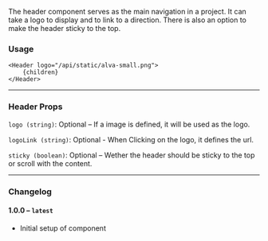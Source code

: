 The header component serves as the main navigation in a project.
It can take a logo to display and to link to a direction.
There is also an option to make the header sticky to the top.

### Usage
```
<Header logo="/api/static/alva-small.png">
	{children}
</Header>
```

---

### Header Props

`logo (string)`:
Optional – If a image is defined, it will be used as the logo.

`logoLink (string)`:
Optional - When Clicking on the logo, it defines the url.


`sticky (boolean)`:
Optional – Wether the header should be sticky to the top or scroll with the content.

---

### Changelog
#### 1.0.0 – `latest`
- Initial setup of component
